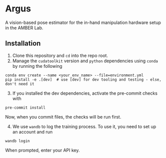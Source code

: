 # Argus
A vision-based pose estimator for the in-hand manipulation hardware setup in the AMBER Lab.

## Installation

1. Clone this repository and `cd` into the repo root.
2. Manage the `cudatoolkit` version and `python` dependencies using `conda` by running the following
```
conda env create --name <your_env_name> --file=environment.yml
pip install -e .[dev]  # use [dev] for dev tooling and testing - else, don't need it
```
3. If you installed the dev dependencies, activate the pre-commit checks with
```
pre-commit install
```
Now, when you commit files, the checks will be run first.

4. We use `wandb` to log the training process. To use it, you need to set up an account and run
```
wandb login
```
When prompted, enter your API key.